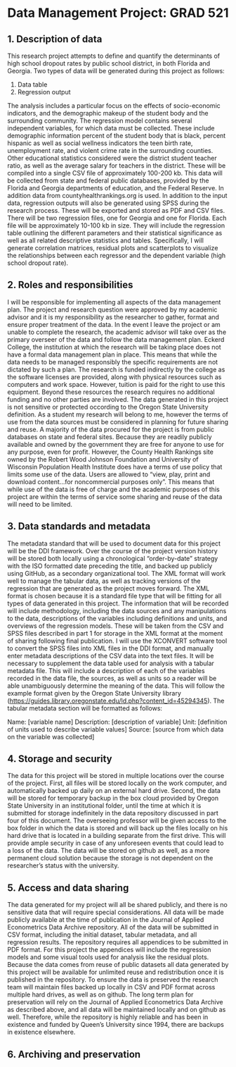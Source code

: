 # Data Management Project: GRAD 521
## 1. Description of data
This research project attempts to define and quantify the determinants of high school dropout rates by public school district, in both Florida and Georgia. Two types of data will be generated during this project as follows: 
1. Data table
2. Regression output

The analysis includes a particular focus on the effects of socio-economic indicators, and the demographic makeup of the student body and the surrounding community. The regression model contains several independent variables, for which data must be collected. These include demographic information percent of the student body that is black, percent hispanic as well as social wellness indicators the teen birth rate, unemployment rate, and violent crime rate in the surrounding counties. Other educational statistics considered were the district student teacher ratio, as well as the average salary for teachers in the district. These will be compiled into a single CSV file of approximately 100-200 kb. This data will be collected from state and federal public databases, provided by the Florida and Georgia departments of education, and the Federal Reserve. In addition data from countyhealthrankings.org is used. 
In addition to the input data, regression outputs will also be generated using SPSS during the research process. These will be exported and stored as PDF and CSV files. There will be two regression files, one for Georgia and one for Florida. Each file will be approximately 10-100 kb in size. They will include the regression table outlining the different parameters and their statistical significance as well as all related descriptive statistics and tables. Specifically, I will generate correlation matrices, residual plots and scatterplots to visualize the relationships between each regressor and the dependent variable (high school dropout rate). 
## 2. Roles and responsibilities
I will be responsible for implementing all aspects of the data management plan. The project and research question were approved by my academic advisor and it is my responsibility as the researcher to gather, format and ensure proper treatment of the data. In the event I leave the project or am unable to complete the research, the academic advisor will take over as the primary overseer of the data and follow the data management plan. 
Eckerd College, the institution at which the research will be taking place does not have a formal data management plan in place. This means that while the data needs to be managed responsibly the specific requirements are not dictated by such a plan. The research is funded indirectly by the college as the software licenses are provided, along with physical resources such as computers and work space. However, tuition is paid for the right to use this equipment. Beyond these resources the research requires no additional funding and no other parties are involved. 
The data generated in this project is not sensitive or protected occording to the Oregon State University definition. As a student my research will belong to me, however the terms of use from the data sources must be considered in planning for future sharing and reuse. A majority of the data procured for the project is from public databases on state and federal sites. Because they are readily publicly available and owned by the government they are free for anyone to use for any purpose, even for profit. However, the County Health Rankings site owned by the Robert Wood Johnson Foundation and University of Wisconsin Population Health Institute does have a terms of use policy that limits some use of the data. Users are allowed to “view, play, print and download content...for noncommercial purposes only”. This means that while use of the data is free of charge and the academic purposes of this project are within the terms of service some sharing and reuse of the data will need to be limited. 
## 3. Data standards and metadata
The metadata standard that will be used to document data for this project will be the DDI framework. Over the course of the project version history will be stored both locally using a chronological “order-by-date” strategy with the ISO formatted date preceding the title, and backed up publicly using GitHub, as a secondary organizational tool. The XML format will work well to manage the tabular data, as well as tracking versions of the regression that are generated as the project moves forward. The XML format is chosen because it is a standard file type that will be fitting for all types of data generated in this project. The information that will be recorded will include methodology, including the data sources and any manipulations to the data, descriptions of the variables including definitions and units, and overviews of the regression models. These will be taken from the CSV and SPSS files described in part 1 for storage in the XML format at the moment of sharing following final publication. I will use the XCONVERT software tool to convert the SPSS files into XML files in the DDI format, and manually enter metadata descriptions of the CSV data into the text files. 
It will be necessary to supplement the data table used for analysis with a tabular metadata file. This will include a description of each of the variables recorded in the data file, the sources, as well as units so a reader will be able unambiguously determine the meaning of the data. This will follow the example format given by the Oregon State University library (https://guides.library.oregonstate.edu/ld.php?content_id=45294345). The tabular metadata section will be formatted as follows:

Name: [variable name]
Description: [description of variable]
Unit: [definition of units used to describe variable values]
Source: [source from which data on the variable was collected]
## 4. Storage and security
The data for this project will be stored in multiple locations over the course of the project. First, all files will be stored locally on the work computer, and automatically backed up daily on an external hard drive. Second, the data will be stored for temporary backup in the box cloud provided by Oregon State University in an institutional folder, until the time at which it is submitted for storage indefinitely in the data repository discussed in part four of this document. 
The overseeing professor will be given access to the box folder in which the data is stored and will back up the files locally on his hard drive that is located in a building separate from the first drive. This will provide ample security in case of any unforeseen events that could lead to a loss of the data. The data will be stored on github as well, as a more permanent cloud solution because the storage is not dependent on the researcher’s status with the university. 
## 5. Access and data sharing
The data generated for my project will all be shared publicly, and there is no sensitive data that will require special considerations. All data will be made publicly available at the time of publication in the Journal of Applied Econometrics Data Archive repository. All of the data will be submitted in CSV format, including the initial dataset, tabular metadata, and all regression results. The repository requires all appendices to be submitted in PDF format. For this project the appendices will include the regression models and some visual tools used for analysis like the residual plots. Because the data comes from reuse of public datasets all data generated by this project will be available for unlimited reuse and redistribution once it is published in the repository. 
To ensure the data is preserved the research team will maintain files backed up locally in CSV and PDF format across multiple hard drives, as well as on github. The long term plan for preservation will rely on the Journal of Applied Econometrics Data Archive as described above, and all data will be maintained locally and on github as well. Therefore, while the repository is highly reliable and has been in existence and funded by Queen’s University since 1994, there are backups in existence elsewhere. 
## 6. Archiving and preservation
